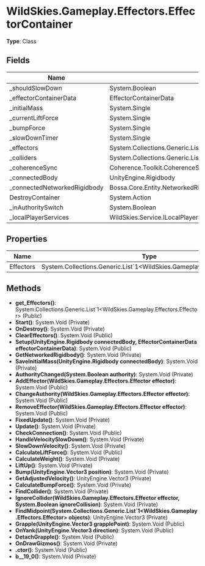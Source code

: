 ﻿# WildSkies.Gameplay.Effectors.EffectorContainer

**Type**: Class

## Fields

| Name | Type | Access |
|------|------|--------|
| _shouldSlowDown | System.Boolean | Private |
| _effectorContainerData | EffectorContainerData | Private |
| _initialMass | System.Single | Private |
| _currentLiftForce | System.Single | Private |
| _bumpForce | System.Single | Private |
| _slowDownTimer | System.Single | Private |
| _effectors | System.Collections.Generic.List`1<WildSkies.Gameplay.Effectors.Effector> | Private |
| _colliders | System.Collections.Generic.List`1<UnityEngine.Collider> | Private |
| _coherenceSync | Coherence.Toolkit.CoherenceSync | Private |
| _connectedBody | UnityEngine.Rigidbody | Private |
| _connectedNetworkedRigidbody | Bossa.Core.Entity.NetworkedRigidbody | Private |
| DestroyContainer | System.Action | Public |
| _inAuthoritySwitch | System.Boolean | Private |
| _localPlayerServices | WildSkies.Service.ILocalPlayerService | Private |

## Properties

| Name | Type | Access |
|------|------|--------|
| Effectors | System.Collections.Generic.List`1<WildSkies.Gameplay.Effectors.Effector> | Public |

## Methods

- **get_Effectors()**: System.Collections.Generic.List`1<WildSkies.Gameplay.Effectors.Effector> (Public)
- **Start()**: System.Void (Private)
- **OnDestroy()**: System.Void (Private)
- **ClearEffectors()**: System.Void (Public)
- **Setup(UnityEngine.Rigidbody connectedBody, EffectorContainerData effectorContainerData)**: System.Void (Public)
- **GetNetworkedRigidbody()**: System.Void (Private)
- **SaveInitialMass(UnityEngine.Rigidbody connectedBody)**: System.Void (Private)
- **AuthorityChanged(System.Boolean authority)**: System.Void (Private)
- **AddEffector(WildSkies.Gameplay.Effectors.Effector effector)**: System.Void (Public)
- **ChangeAuthority(WildSkies.Gameplay.Effectors.Effector effector)**: System.Void (Public)
- **RemoveEffector(WildSkies.Gameplay.Effectors.Effector effector)**: System.Void (Public)
- **FixedUpdate()**: System.Void (Private)
- **Update()**: System.Void (Private)
- **CheckConnection()**: System.Void (Public)
- **HandleVelocitySlowDown()**: System.Void (Private)
- **SlowDownVelocity()**: System.Void (Private)
- **CalculateLiftForce()**: System.Void (Public)
- **CalculateWeight()**: System.Void (Private)
- **LiftUp()**: System.Void (Private)
- **Bump(UnityEngine.Vector3 position)**: System.Void (Private)
- **GetAdjustedVelocity()**: UnityEngine.Vector3 (Private)
- **CalculateBumpForce()**: System.Void (Private)
- **FindCollider()**: System.Void (Private)
- **IgnoreCollider(WildSkies.Gameplay.Effectors.Effector effector, System.Boolean ignoreCollision)**: System.Void (Private)
- **FindMidpoint(System.Collections.Generic.List`1<WildSkies.Gameplay.Effectors.Effector> objects)**: UnityEngine.Vector3 (Private)
- **Grapple(UnityEngine.Vector3 grapplePoint)**: System.Void (Public)
- **OnYank(UnityEngine.Vector3 direction)**: System.Void (Public)
- **DetachGrapple()**: System.Void (Public)
- **OnDrawGizmos()**: System.Void (Private)
- **.ctor()**: System.Void (Public)
- **<Setup>b__19_0()**: System.Void (Private)

